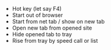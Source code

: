 - Hot key (let say F4)
- Start out of browser
- Start from net tab / show on new tab
- Open new tab from opened site
- Hide opened tab to tray
- Rise from tray by speed call or list